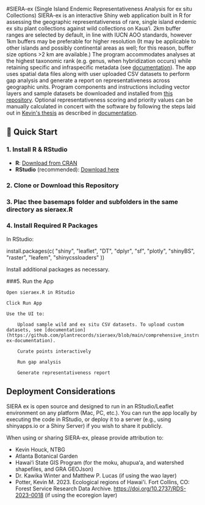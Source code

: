 #SIERA-ex (Single Island Endemic Representativeness Analysis for ex situ Collections) 
SIERA-ex is an interactive Shiny web application built in R for assessing the geographic representativeness of rare, single island endemic ex situ plant collections against wild collections on Kaua‘i. 2km buffer ranges are selected by default, in line with IUCN AOO standards, however 1km buffers may be preferable for higher resolution (It may be applicable to other islands and possibly continental areas as well; for this reason, buffer size options >2 km are available.) The program accommodates analyses at the highest taxonomic rank (e.g. genus, when hybridization occurs) while retaining specific and infraspecific metadata (see [documentation](https://github.com/plantrecords/sieraex/blob/main/comprehensive_instructions.md#siera-ex-documentation)). The app uses spatial data files along with user uploaded CSV datasets to perform gap analysis and generate a report on representativeness across geographic units. Program components and instructions including vector layers and sample datasets be downloaded and installed from [this repository](https://github.com/plantrecords/sieraex). Optional representativeness scoring and priority values can be manually calculated in concert with the software by following the steps laid out in [Kevin's thesis](https://doi.org/10.13140/RG.2.2.27268.64641) as described in [documentation](https://github.com/plantrecords/sieraex/blob/main/comprehensive_instructions.md#siera-ex-documentation). 

## 🚀 Quick Start

### 1. Install R & RStudio
- **R**: [Download from CRAN](http://cran.r-project.org)  
- **RStudio** (recommended): [Download here](https://posit.co/download/rstudio-desktop)

### 2. Clone or Download this Repository
### 3. Plac thee basemaps folder and subfolders in the same directory as sieraex.R
### 4. Install Required R Packages

In RStudio:

install.packages(c(
  "shiny", "leaflet", "DT", "dplyr", "sf",
  "plotly", "shinyBS", "raster", "leafem", "shinycssloaders"
))

Install additional packages as necessary.

###5. Run the App

    Open sieraex.R in RStudio

    Click Run App

    Use the UI to:

        Upload sample wild and ex situ CSV datasets. To upload custom datasets, see [documentation](https://github.com/plantrecords/sieraex/blob/main/comprehensive_instructions.md#siera-ex-documentation).

        Curate points interactively

        Run gap analysis

        Generate representativeness report

## Deployment Considerations

SIERA ex is open source and designed to run in an RStudio/Leaflet environment on any platform (Mac, PC, etc.). You can run the app locally by executing the code in RStudio, or deploy it to a server (e.g., using shinyapps.io or a Shiny Server) if you wish to share it publicly.

When using or sharing SIERA-ex, please provide attribution to:

- Kevin Houck, NTBG
- Atlanta Botanical Garden
- Hawai‘i State GIS Program (for the moku, ahupuaʻa, and watershed shapefiles, and GRA GEOJson)
- Dr. Kawika Winter and Matthew P. Lucas (if using the wao layer)
- Potter, Kevin M. 2023. Ecological regions of Hawai'i. Fort Collins, CO: Forest Service Research Data Archive. https://doi.org/10.2737/RDS-2023-0018 (if using the ecoregion layer)
